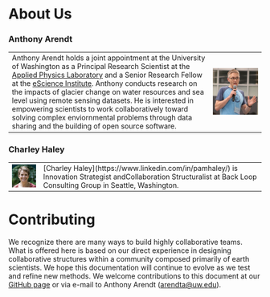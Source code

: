 # About Us

### Anthony Arendt

<table>
   <tr>
     <td>
       Anthony Arendt holds a joint appointment at the University of Washington as a Principal Research Scientist at the <a href="https://www.apl.washington.edu/">Applied Physics Laboratory</a> and a Senior Research Fellow at the <a href="https://escience.washington.edu">eScience Institute</a>. Anthony conducts research on the impacts of glacier change on water resources and sea level using remote sensing datasets. He is interested in empowering scientists to work collaboratively toward solving complex enviornmental problems through data sharing and the building of open source software. 
       </td>
       <td><img src="../images/AnthonyArendt_photo.png" width=1000 alt="portrait of Anthony Arendt"></td>
   </tr>
</table>


### Charley Haley
<table>
    <tr>
        <td><img src="../images/CharleyHaley.jpg" width=250  alt="portrait of Charley Haley"></td>
        <td> [Charley Haley](https://www.linkedin.com/in/pamhaley/) is Innovation Strategist andCollaboration Structuralist at Back Loop Consulting Group in Seattle, Washington. </td>
    </tr>
</table>


# Contributing

We recognize there are many ways to build highly collaborative teams. What is offered here is based on our direct experience in designing collaborative structures within a community composed primarily of earth scientists. We hope this documentation will continue to evolve as we test and refine new methods. We welcome contributions to this document at our [GitHub page](https://github.com/highmountainasia/team-collaboration) or via e-mail to Anthony Arendt ([arendta@uw.edu](mailto:arendta@uw.edu)).






